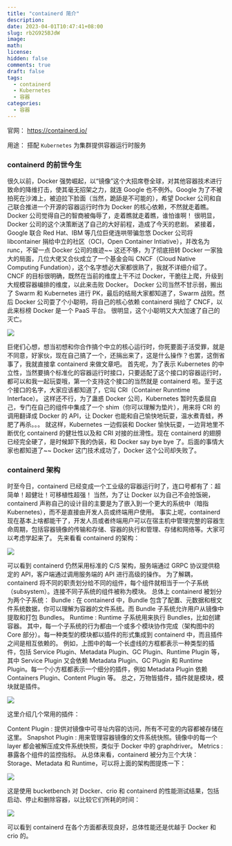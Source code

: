 ```yaml
---
title: "containerd 简介"
description: 
date: 2023-04-01T10:47:41+08:00
slug: rb2G925BJdW
image: 
math: 
license: 
hidden: false
comments: true
draft: false
tags:
  - containerd
  - Kubernetes
  - 容器
categories:
  - 容器
---
```


官网： https://containerd.io/

用途： 搭配 `Kubernetes` 为集群提供容器运行时服务

### containerd 的前世今生

很久以前，Docker 强势崛起，以“镜像”这个大招席卷全球，对其他容器技术进行致命的降维打击，使其毫无招架之力，就连 Google 也不例外。Google 为了不被拍死在沙滩上，被迫拉下脸面（当然，跪舔是不可能的），希望 Docker 公司和自己联合推进一个开源的容器运行时作为 Docker 的核心依赖，不然就走着瞧。Docker 公司觉得自己的智商被侮辱了，走着瞧就走着瞧，谁怕谁啊！
很明显，Docker 公司的这个决策断送了自己的大好前程，造成了今天的悲剧。
紧接着，Google 联合 Red Hat、IBM 等几位巨佬连哄带骗忽悠 Docker 公司将 libcontainer 捐给中立的社区（OCI，Open Container Intiative），并改名为 runc，不留一点 Docker 公司的痕迹~~
这还不够，为了彻底扭转 Docker 一家独大的局面，几位大佬又合伙成立了一个基金会叫 CNCF（Cloud Native Computing Fundation），这个名字想必大家都很熟了，我就不详细介绍了。CNCF 的目标很明确，既然在当前的维度上干不过 Docker，干脆往上爬，升级到大规模容器编排的维度，以此来击败 Docker。
Docker 公司当然不甘示弱，搬出了 Swarm 和 Kubernetes 进行 PK，最后的结局大家都知道了，Swarm 战败。然后 Docker 公司耍了个小聪明，将自己的核心依赖 containerd 捐给了 CNCF，以此来标榜 Docker 是一个 PaaS 平台。
很明显，这个小聪明又大大加速了自己的灭亡。

![](/img/img.png)

巨佬们心想，想当初想和你合作搞个中立的核心运行时，你死要面子活受罪，就是不同意，好家伙，现在自己搞了一个，还捐出来了，这是什么操作？也罢，这倒省事了，我就直接拿 containerd 来做文章吧。
首先呢，为了表示 Kubernetes 的中立性，当然要搞个标准化的容器运行时接口，只要适配了这个接口的容器运行时，都可以和我一起玩耍哦，第一个支持这个接口的当然就是 containerd 啦。至于这个接口的名字，大家应该都知道了，它叫 CRI（Container Runntime Interface）。
这样还不行，为了蛊惑 Docker 公司，Kubernetes 暂时先委屈自己，专门在自己的组件中集成了一个 shim（你可以理解为垫片），用来将 CRI 的调用翻译成 Docker 的 API，让 Docker 也能和自己愉快地玩耍，温水煮青蛙，养肥了再杀。。。
就这样，Kubernetes 一边假装和 Docker 愉快玩耍，一边背地里不断优化 containerd 的健壮性以及和 CRI 对接的丝滑性。现在 containerd 的翅膀已经完全硬了，是时候卸下我的伪装，和 Docker say bye bye 了。后面的事情大家也都知道了~~
Docker 这门技术成功了，Docker 这个公司却失败了。

### containerd 架构

时至今日，containerd 已经变成一个工业级的容器运行时了，连口号都有了：超简单！超健壮！可移植性超强！
当然，为了让 Docker 以为自己不会抢饭碗，containerd 声称自己的设计目的主要是为了嵌入到一个更大的系统中（暗指 Kubernetes），而不是直接由开发人员或终端用户使用。
事实上呢，containerd 现在基本上啥都能干了，开发人员或者终端用户可以在宿主机中管理完整的容器生命周期，包括容器镜像的传输和存储、容器的执行和管理、存储和网络等。大家可以考虑学起来了。
先来看看 containerd 的架构：

![](/img/img_1.png)

可以看到 containerd 仍然采用标准的 C/S 架构，服务端通过 GRPC 协议提供稳定的 API，客户端通过调用服务端的 API 进行高级的操作。
为了解耦，containerd 将不同的职责划分给不同的组件，每个组件就相当于一个子系统（subsystem）。连接不同子系统的组件被称为模块。
总体上 containerd 被划分为两个子系统：
Bundle : 在 containerd 中，Bundle 包含了配置、元数据和根文件系统数据，你可以理解为容器的文件系统。而 Bundle 子系统允许用户从镜像中提取和打包 Bundles。
Runtime : Runtime 子系统用来执行 Bundles，比如创建容器。
其中，每一个子系统的行为都由一个或多个模块协作完成（架构图中的 Core 部分）。每一种类型的模块都以插件的形式集成到 containerd 中，而且插件之间是相互依赖的。
例如，上图中的每一个长虚线的方框都表示一种类型的插件，包括 Service Plugin、Metadata Plugin、GC Plugin、Runtime Plugin 等，其中 Service Plugin 又会依赖 Metadata Plugin、GC Plugin 和 Runtime Plugin。每一个小方框都表示一个细分的插件，例如 Metadata Plugin 依赖 Containers Plugin、Content Plugin 等。 
总之，万物皆插件，插件就是模块，模块就是插件。

![](/img/img_2.png)

这里介绍几个常用的插件：

Content Plugin : 提供对镜像中可寻址内容的访问，所有不可变的内容都被存储在这里。
Snapshot Plugin : 用来管理容器镜像的文件系统快照。镜像中的每一个 layer 都会被解压成文件系统快照，类似于 Docker 中的 graphdriver。
Metrics : 暴露各个组件的监控指标。
从总体来看，containerd 被分为三个大块：Storage、Metadata 和 Runtime，可以将上面的架构图提炼一下：

![](/img/img_3.png)

这是使用 bucketbench 对 Docker、crio 和 containerd 的性能测试结果，包括启动、停止和删除容器，以比较它们所耗的时间：

![](/img/img_4.png)

可以看到 containerd 在各个方面都表现良好，总体性能还是优越于 Docker 和 crio 的。